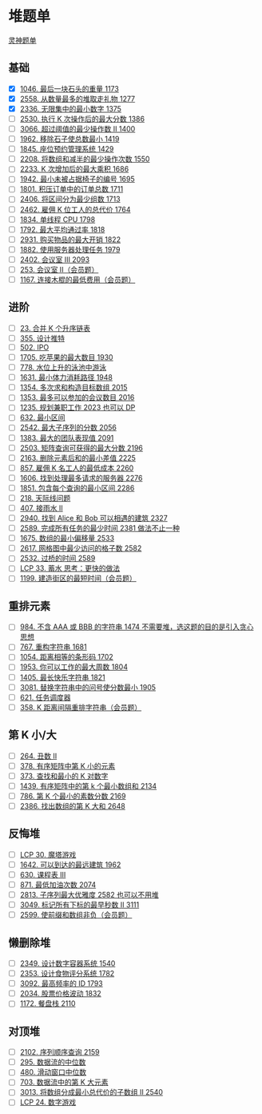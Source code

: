 # 堆题单
[灵神题单](https://leetcode.cn/circle/discuss/mOr1u6/)

## 基础
- [x] [1046. 最后一块石头的重量 1173](https://leetcode.cn/problems/last-stone-weight/)
- [x] [2558. 从数量最多的堆取走礼物 1277](https://leetcode.cn/problems/take-gifts-from-the-richest-pile/)
- [x] [2336. 无限集中的最小数字 1375](https://leetcode.cn/problems/smallest-number-in-infinite-set/)
- [ ] [2530. 执行 K 次操作后的最大分数 1386](https://leetcode.cn/problems/maximal-score-after-applying-k-operations/)
- [ ] [3066. 超过阈值的最少操作数 II 1400](https://leetcode.cn/problems/minimum-operations-to-exceed-threshold-value-ii/)
- [ ] [1962. 移除石子使总数最小 1419](https://leetcode.cn/problems/remove-stones-to-minimize-the-total/)
- [ ] [1845. 座位预约管理系统 1429](https://leetcode.cn/problems/seat-reservation-manager/)
- [ ] [2208. 将数组和减半的最少操作次数 1550](https://leetcode.cn/problems/minimum-operations-to-halve-array-sum/)
- [ ] [2233. K 次增加后的最大乘积 1686](https://leetcode.cn/problems/maximum-product-after-k-increments/)
- [ ] [1942. 最小未被占据椅子的编号 1695](https://leetcode.cn/problems/the-number-of-the-smallest-unoccupied-chair/)
- [ ] [1801. 积压订单中的订单总数 1711](https://leetcode.cn/problems/number-of-orders-in-the-backlog/)
- [ ] [2406. 将区间分为最少组数 1713](https://leetcode.cn/problems/divide-intervals-into-minimum-number-of-groups/)
- [ ] [2462. 雇佣 K 位工人的总代价 1764](https://leetcode.cn/problems/total-cost-to-hire-k-workers/)
- [ ] [1834. 单线程 CPU 1798](https://leetcode.cn/problems/single-threaded-cpu/)
- [ ] [1792. 最大平均通过率 1818](https://leetcode.cn/problems/maximum-average-pass-ratio/)
- [ ] [2931. 购买物品的最大开销 1822](https://leetcode.cn/problems/maximum-spending-after-buying-items/)
- [ ] [1882. 使用服务器处理任务 1979](https://leetcode.cn/problems/process-tasks-using-servers/)
- [ ] [2402. 会议室 III 2093](https://leetcode.cn/problems/meeting-rooms-iii/)
- [ ] [253. 会议室 II（会员题）](https://leetcode.cn/problems/meeting-rooms-ii/)
- [ ] [1167. 连接木棍的最低费用（会员题）](https://leetcode.cn/problems/minimum-cost-to-connect-sticks/)

## 进阶
- [ ] [23. 合并 K 个升序链表](https://leetcode.cn/problems/merge-k-sorted-lists/)
- [ ] [355. 设计推特](https://leetcode.cn/problems/design-twitter/)
- [ ] [502. IPO](https://leetcode.cn/problems/ipo/)
- [ ] [1705. 吃苹果的最大数目 1930](https://leetcode.cn/problems/maximum-number-of-eaten-apples/)
- [ ] [778. 水位上升的泳池中游泳](https://leetcode.cn/problems/swim-in-rising-water/)
- [ ] [1631. 最小体力消耗路径 1948](https://leetcode.cn/problems/path-with-minimum-effort/)
- [ ] [1354. 多次求和构造目标数组 2015](https://leetcode.cn/problems/construct-target-array-with-multiple-sums/)
- [ ] [1353. 最多可以参加的会议数目 2016](https://leetcode.cn/problems/maximum-number-of-events-that-can-be-attended/)
- [ ] [1235. 规划兼职工作 2023 也可以 DP](https://leetcode.cn/problems/maximum-profit-in-job-scheduling/)
- [ ] [632. 最小区间](https://leetcode.cn/problems/smallest-range-covering-elements-from-k-lists/)
- [ ] [2542. 最大子序列的分数 2056](https://leetcode.cn/problems/maximum-subsequence-score/)
- [ ] [1383. 最大的团队表现值 2091](https://leetcode.cn/problems/maximum-performance-of-a-team/)
- [ ] [2503. 矩阵查询可获得的最大分数 2196](https://leetcode.cn/problems/maximum-number-of-points-from-grid-queries/)
- [ ] [2163. 删除元素后和的最小差值 2225](https://leetcode.cn/problems/minimum-difference-in-sums-after-removal-of-elements/)
- [ ] [857. 雇佣 K 名工人的最低成本 2260](https://leetcode.cn/problems/minimum-cost-to-hire-k-workers/)
- [ ] [1606. 找到处理最多请求的服务器 2276](https://leetcode.cn/problems/find-servers-that-handled-most-number-of-requests/)
- [ ] [1851. 包含每个查询的最小区间 2286](https://leetcode.cn/problems/minimum-interval-to-include-each-query/)
- [ ] [218. 天际线问题](https://leetcode.cn/problems/the-skyline-problem/)
- [ ] [407. 接雨水 II](https://leetcode.cn/problems/trapping-rain-water-ii/)
- [ ] [2940. 找到 Alice 和 Bob 可以相遇的建筑 2327](https://leetcode.cn/problems/find-building-where-alice-and-bob-can-meet/)
- [ ] [2589. 完成所有任务的最少时间 2381 做法不止一种](https://leetcode.cn/problems/minimum-time-to-complete-all-tasks/)
- [ ] [1675. 数组的最小偏移量 2533](https://leetcode.cn/problems/minimize-deviation-in-array/)
- [ ] [2617. 网格图中最少访问的格子数 2582](https://leetcode.cn/problems/minimum-number-of-visited-cells-in-a-grid/)
- [ ] [2532. 过桥的时间 2589](https://leetcode.cn/problems/time-to-cross-a-bridge/)
- [ ] [LCP 33. 蓄水 思考：更快的做法](https://leetcode.cn/problems/o8SXZn/)
- [ ] [1199. 建造街区的最短时间（会员题）](https://leetcode.cn/problems/minimum-time-to-build-blocks/)

## 重排元素
- [ ] [984. 不含 AAA 或 BBB 的字符串 1474 不需要堆，选这题的目的是引入贪心思想](https://leetcode.cn/problems/string-without-aaa-or-bbb/)
- [ ] [767. 重构字符串 1681](https://leetcode.cn/problems/reorganize-string/)
- [ ] [1054. 距离相等的条形码 1702](https://leetcode.cn/problems/distant-barcodes/)
- [ ] [1953. 你可以工作的最大周数 1804](https://leetcode.cn/problems/maximum-number-of-weeks-for-which-you-can-work/)
- [ ] [1405. 最长快乐字符串 1821](https://leetcode.cn/problems/longest-happy-string/)
- [ ] [3081. 替换字符串中的问号使分数最小 1905](https://leetcode.cn/problems/replace-question-marks-in-string-to-minimize-its-value/)
- [ ] [621. 任务调度器](https://leetcode.cn/problems/task-scheduler/)
- [ ] [358. K 距离间隔重排字符串（会员题）](https://leetcode.cn/problems/rearrange-string-k-distance-apart/)

## 第 K 小/大
- [ ] [264. 丑数 II](https://leetcode.cn/problems/ugly-number-ii/)
- [ ] [378. 有序矩阵中第 K 小的元素](https://leetcode.cn/problems/kth-smallest-element-in-a-sorted-matrix/)
- [ ] [373. 查找和最小的 K 对数字](https://leetcode.cn/problems/find-k-pairs-with-smallest-sums/)
- [ ] [1439. 有序矩阵中的第 k 个最小数组和 2134](https://leetcode.cn/problems/find-the-kth-smallest-sum-of-a-matrix-with-sorted-rows/)
- [ ] [786. 第 K 个最小的素数分数 2169](https://leetcode.cn/problems/k-th-smallest-prime-fraction/)
- [ ] [2386. 找出数组的第 K 大和 2648](https://leetcode.cn/problems/find-the-k-sum-of-an-array/)

## 反悔堆
- [ ] [LCP 30. 魔塔游戏](https://leetcode.cn/problems/p0NxJO/)
- [ ] [1642. 可以到达的最远建筑 1962](https://leetcode.cn/problems/furthest-building-you-can-reach/)
- [ ] [630. 课程表 III](https://leetcode.cn/problems/course-schedule-iii/)
- [ ] [871. 最低加油次数 2074](https://leetcode.cn/problems/minimum-number-of-refueling-stops/)
- [ ] [2813. 子序列最大优雅度 2582 也可以不用堆](https://leetcode.cn/problems/maximum-elegance-of-a-k-length-subsequence/)
- [ ] [3049. 标记所有下标的最早秒数 II 3111](https://leetcode.cn/problems/earliest-second-to-mark-indices-ii/)
- [ ] [2599. 使前缀和数组非负（会员题）](https://leetcode.cn/problems/make-the-prefix-sum-non-negative/)

## 懒删除堆
- [ ] [2349. 设计数字容器系统 1540](https://leetcode.cn/problems/design-a-number-container-system/)
- [ ] [2353. 设计食物评分系统 1782](https://leetcode.cn/problems/design-a-food-rating-system/)
- [ ] [3092. 最高频率的 ID 1793](https://leetcode.cn/problems/most-frequent-ids/)
- [ ] [2034. 股票价格波动 1832](https://leetcode.cn/problems/stock-price-fluctuation/)
- [ ] [1172. 餐盘栈 2110](https://leetcode.cn/problems/dinner-plate-stacks/)

## 对顶堆
- [ ] [2102. 序列顺序查询 2159](https://leetcode.cn/problems/sequentially-ordinal-rank-tracker/)
- [ ] [295. 数据流的中位数](https://leetcode.cn/problems/find-median-from-data-stream/)
- [ ] [480. 滑动窗口中位数](https://leetcode.cn/problems/sliding-window-median/)
- [ ] [703. 数据流中的第 K 大元素](https://leetcode.cn/problems/kth-largest-element-in-a-stream/)
- [ ] [3013. 将数组分成最小总代价的子数组 II 2540](https://leetcode.cn/problems/divide-an-array-into-subarrays-with-minimum-cost-ii/)
- [ ] [LCP 24. 数字游戏](https://leetcode.cn/problems/5TxKeK/)